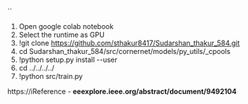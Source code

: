 

``
1)	Open google colab notebook 
2)	Select the runtime as GPU
3)	!git clone https://github.com/sthakur8417/Sudarshan_thakur_584.git
4)	cd Sudarshan_thakur_584/src/cornernet/models/py_utils/_cpools
5)	!python setup.py install --user
6)	cd ../../../../
7)  !python src/train.py

https://iReference - **eeexplore.ieee.org/abstract/document/9492104**